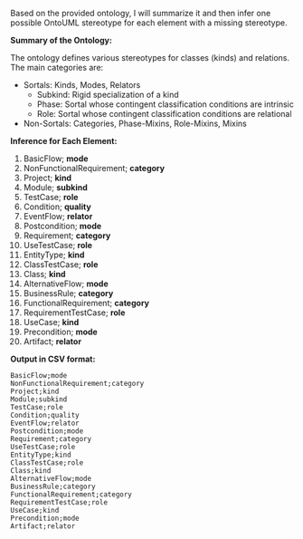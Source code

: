 Based on the provided ontology, I will summarize it and then infer one possible OntoUML stereotype for each element with a missing stereotype.

**Summary of the Ontology:**

The ontology defines various stereotypes for classes (kinds) and relations. The main categories are:

* Sortals: Kinds, Modes, Relators
	+ Subkind: Rigid specialization of a kind
	+ Phase: Sortal whose contingent classification conditions are intrinsic
	+ Role: Sortal whose contingent classification conditions are relational
* Non-Sortals: Categories, Phase-Mixins, Role-Mixins, Mixins

**Inference for Each Element:**

1. BasicFlow; **mode**
2. NonFunctionalRequirement; **category**
3. Project; **kind**
4. Module; **subkind**
5. TestCase; **role**
6. Condition; **quality**
7. EventFlow; **relator**
8. Postcondition; **mode**
9. Requirement; **category**
10. UseTestCase; **role**
11. EntityType; **kind**
12. ClassTestCase; **role**
13. Class; **kind**
14. AlternativeFlow; **mode**
15. BusinessRule; **category**
16. FunctionalRequirement; **category**
17. RequirementTestCase; **role**
18. UseCase; **kind**
19. Precondition; **mode**
20. Artifact; **relator**

**Output in CSV format:**

```
BasicFlow;mode
NonFunctionalRequirement;category
Project;kind
Module;subkind
TestCase;role
Condition;quality
EventFlow;relator
Postcondition;mode
Requirement;category
UseTestCase;role
EntityType;kind
ClassTestCase;role
Class;kind
AlternativeFlow;mode
BusinessRule;category
FunctionalRequirement;category
RequirementTestCase;role
UseCase;kind
Precondition;mode
Artifact;relator
```